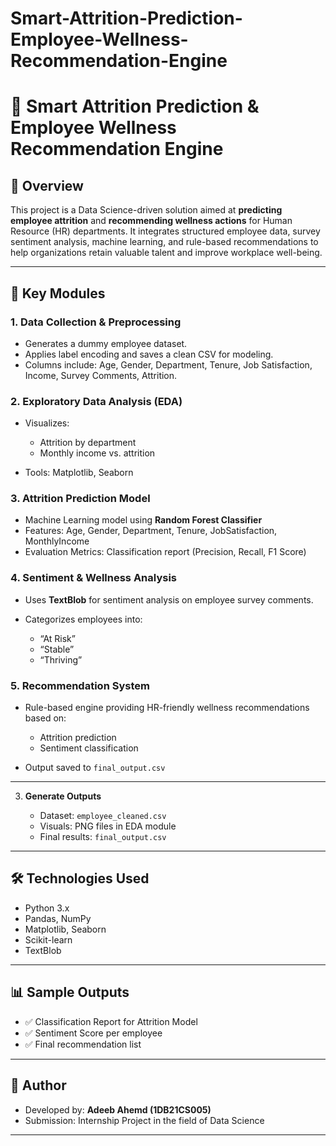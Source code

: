 # Smart-Attrition-Prediction-Employee-Wellness-Recommendation-Engine

# 💼 Smart Attrition Prediction & Employee Wellness Recommendation Engine

## 📌 Overview

This project is a Data Science-driven solution aimed at **predicting employee attrition** and **recommending wellness actions** for Human Resource (HR) departments. It integrates structured employee data, survey sentiment analysis, machine learning, and rule-based recommendations to help organizations retain valuable talent and improve workplace well-being.

---

## 🧩 Key Modules

### 1. Data Collection & Preprocessing

* Generates a dummy employee dataset.
* Applies label encoding and saves a clean CSV for modeling.
* Columns include: Age, Gender, Department, Tenure, Job Satisfaction, Income, Survey Comments, Attrition.

### 2. Exploratory Data Analysis (EDA)

* Visualizes:

  * Attrition by department
  * Monthly income vs. attrition
* Tools: Matplotlib, Seaborn

### 3. Attrition Prediction Model

* Machine Learning model using **Random Forest Classifier**
* Features: Age, Gender, Department, Tenure, JobSatisfaction, MonthlyIncome
* Evaluation Metrics: Classification report (Precision, Recall, F1 Score)

### 4. Sentiment & Wellness Analysis

* Uses **TextBlob** for sentiment analysis on employee survey comments.
* Categorizes employees into:

  * “At Risk”
  * “Stable”
  * “Thriving”

### 5. Recommendation System

* Rule-based engine providing HR-friendly wellness recommendations based on:

  * Attrition prediction
  * Sentiment classification
* Output saved to `final_output.csv`

---

3. **Generate Outputs**

   * Dataset: `employee_cleaned.csv`
   * Visuals: PNG files in EDA module
   * Final results: `final_output.csv`

---

## 🛠️ Technologies Used

* Python 3.x
* Pandas, NumPy
* Matplotlib, Seaborn
* Scikit-learn
* TextBlob

---

## 📊 Sample Outputs

* ✅ Classification Report for Attrition Model
* ✅ Sentiment Score per employee
* ✅ Final recommendation list

---


## 👥 Author

* Developed by: **Adeeb Ahemd (1DB21CS005)**
* Submission: Internship Project in the field of Data Science
---

